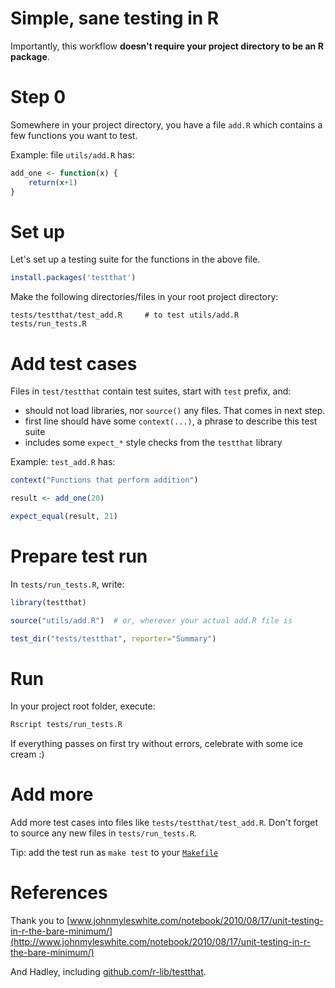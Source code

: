 # Simple, sane testing in R

Importantly, this workflow **doesn't require your project directory to be an R package**.

# Step 0

Somewhere in your project directory, you have a file `add.R` which contains a
few functions you want to test.

Example: file `utils/add.R` has:

```r
add_one <- function(x) {
    return(x+1)
}
```


# Set up

Let's set up a testing suite for the functions in the above file.

```r
install.packages('testthat') 
```

Make the following directories/files in your root project directory:

```
tests/testthat/test_add.R     # to test utils/add.R
tests/run_tests.R
```

# Add test cases

Files in `test/testthat` contain test suites, start with `test` prefix, and:

  * should not load libraries, nor `source()` any files. That comes in next
    step.
  * first line should have some `context(...)`, a phrase to describe this test
    suite
  * includes some `expect_*` style checks from the `testthat` library
  
Example: `test_add.R` has:

```r
context("Functions that perform addition")

result <- add_one(20)

expect_equal(result, 21)
```


# Prepare test run

In `tests/run_tests.R`, write:

```r
library(testthat)

source("utils/add.R")  # or, wherever your actual add.R file is

test_dir("tests/testthat", reporter="Summary")
```

# Run

In your project root folder, execute:

```bash
Rscript tests/run_tests.R
```

If everything passes on first try without errors, celebrate with some ice cream :)

# Add more

Add more test cases into files like `tests/testthat/test_add.R`. Don't
forget to source any new files in `tests/run_tests.R`.

Tip: add the test run as `make test` to your
[`Makefile`](https://github.com/pavopax/gists/blob/master/makefile-quick-start.md)


# References

Thank you to
[www.johnmyleswhite.com/notebook/2010/08/17/unit-testing-in-r-the-bare-minimum/](http://www.johnmyleswhite.com/notebook/2010/08/17/unit-testing-in-r-the-bare-minimum/)

And Hadley, including
[github.com/r-lib/testthat](https://github.com/r-lib/testthat).
